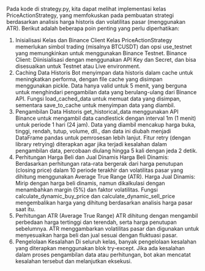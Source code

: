 Pada kode di strategy.py, kita dapat melihat implementasi kelas PriceActionStrategy, yang memfokuskan pada pembuatan strategi berdasarkan analisis harga historis dan volatilitas pasar (menggunakan ATR). Berikut adalah beberapa poin penting yang perlu diperhatikan:

1. Inisialisasi Kelas dan Binance Client
Kelas PriceActionStrategy memerlukan simbol trading (misalnya BTCUSDT) dan opsi use_testnet yang memungkinkan untuk menggunakan Binance Testnet.
Binance Client: Diinisialisasi dengan menggunakan API Key dan Secret, dan bisa disesuaikan untuk Testnet atau Live environment.
2. Caching Data Historis
Bot menyimpan data historis dalam cache untuk meningkatkan performa, dengan file cache yang disimpan menggunakan pickle. Data hanya valid untuk 5 menit, yang berguna untuk menghindari pengambilan data yang berulang-ulang dari Binance API.
Fungsi load_cached_data untuk memuat data yang disimpan, sementara save_to_cache untuk menyimpan data yang diambil.
3. Pengambilan Data Historis
get_historical_data menggunakan API Binance untuk mengambil data candlestick dengan interval 1m (1 menit) untuk periode 1 hari (24 jam).
Data yang diambil mencakup harga buka, tinggi, rendah, tutup, volume, dll., dan data ini diubah menjadi DataFrame pandas untuk pemrosesan lebih lanjut.
Fitur retry (dengan library retrying) diterapkan agar jika terjadi kesalahan dalam pengambilan data, percobaan diulang hingga 5 kali dengan jeda 2 detik.
4. Perhitungan Harga Beli dan Jual Dinamis
Harga Beli Dinamis: Berdasarkan perhitungan rata-rata bergerak dari harga penutupan (closing price) dalam 10 periode terakhir dan volatilitas pasar yang dihitung menggunakan Average True Range (ATR).
Harga Jual Dinamis: Mirip dengan harga beli dinamis, namun dikalkulasi dengan menambahkan margin (5%) dan faktor volatilitas.
Fungsi calculate_dynamic_buy_price dan calculate_dynamic_sell_price mengembalikan harga yang dihitung berdasarkan analisis harga pasar saat itu.
5. Perhitungan ATR (Average True Range)
ATR dihitung dengan mengambil perbedaan harga tertinggi dan terendah, serta harga penutupan sebelumnya. ATR menggambarkan volatilitas pasar dan digunakan untuk menyesuaikan harga beli dan jual sesuai dengan fluktuasi pasar.
6. Pengelolaan Kesalahan
Di seluruh kelas, banyak pengelolaan kesalahan yang diterapkan menggunakan blok try-except. Jika ada kesalahan dalam proses pengambilan data atau perhitungan, bot akan mencatat kesalahan tersebut dan melanjutkan eksekusi.